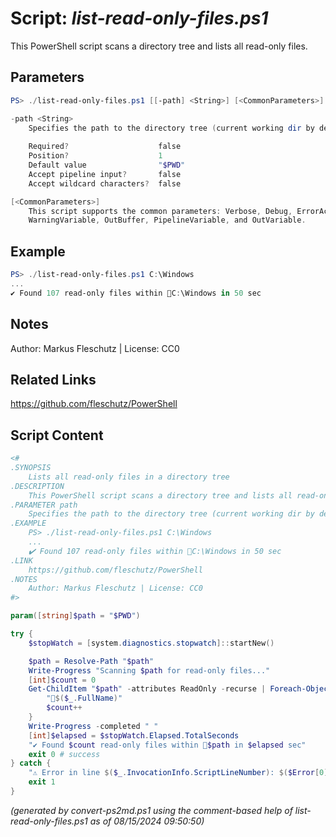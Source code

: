 Script: *list-read-only-files.ps1*
========================

This PowerShell script scans a directory tree and lists all read-only files.

Parameters
----------
```powershell
PS> ./list-read-only-files.ps1 [[-path] <String>] [<CommonParameters>]

-path <String>
    Specifies the path to the directory tree (current working dir by default)
    
    Required?                    false
    Position?                    1
    Default value                "$PWD"
    Accept pipeline input?       false
    Accept wildcard characters?  false

[<CommonParameters>]
    This script supports the common parameters: Verbose, Debug, ErrorAction, ErrorVariable, WarningAction, 
    WarningVariable, OutBuffer, PipelineVariable, and OutVariable.
```

Example
-------
```powershell
PS> ./list-read-only-files.ps1 C:\Windows
...
✔️ Found 107 read-only files within 📂C:\Windows in 50 sec

```

Notes
-----
Author: Markus Fleschutz | License: CC0

Related Links
-------------
https://github.com/fleschutz/PowerShell

Script Content
--------------
```powershell
<#
.SYNOPSIS
	Lists all read-only files in a directory tree
.DESCRIPTION
	This PowerShell script scans a directory tree and lists all read-only files.
.PARAMETER path
	Specifies the path to the directory tree (current working dir by default)
.EXAMPLE
	PS> ./list-read-only-files.ps1 C:\Windows
	...
	✔️ Found 107 read-only files within 📂C:\Windows in 50 sec
.LINK
	https://github.com/fleschutz/PowerShell
.NOTES
	Author: Markus Fleschutz | License: CC0
#>

param([string]$path = "$PWD")

try {
	$stopWatch = [system.diagnostics.stopwatch]::startNew()

	$path = Resolve-Path "$path"
	Write-Progress "Scanning $path for read-only files..."
	[int]$count = 0
	Get-ChildItem "$path" -attributes ReadOnly -recurse | Foreach-Object {
		"📄$($_.FullName)"
		$count++
	}
	Write-Progress -completed " "
	[int]$elapsed = $stopWatch.Elapsed.TotalSeconds
	"✔️ Found $count read-only files within 📂$path in $elapsed sec" 
	exit 0 # success
} catch {
	"⚠️ Error in line $($_.InvocationInfo.ScriptLineNumber): $($Error[0])"
	exit 1
}
```

*(generated by convert-ps2md.ps1 using the comment-based help of list-read-only-files.ps1 as of 08/15/2024 09:50:50)*

